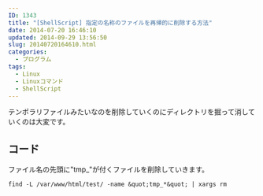 ```yaml
---
ID: 1343
title: "[ShellScript] 指定の名称のファイルを再帰的に削除する方法"
date: 2014-07-20 16:46:10
updated: 2014-09-29 13:56:50
slug: 20140720164610.html
categories:
  - プログラム
tags:
  - Linux
  - Linuxコマンド
  - ShellScript
---
```


テンポラリファイルみたいなのを削除していくのにディレクトリを掘って消していくのは大変です。

<!--more-->
<h2>コード</h2>
ファイル名の先頭に"tmp_"が付くファイルを削除していきます。

```
find -L /var/www/html/test/ -name &quot;tmp_*&quot; | xargs rm
```
